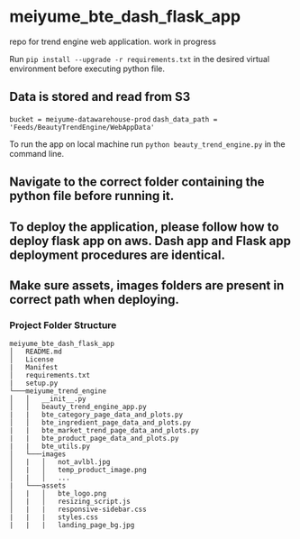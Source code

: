 # meiyume_bte_dash_flask_app
repo for trend engine web application.
work in progress

Run `pip install --upgrade -r requirements.txt` in the desired virtual environment before executing python file.

## Data is stored and read from S3
`bucket = meiyume-datawarehouse-prod`
`dash_data_path = 'Feeds/BeautyTrendEngine/WebAppData'`


To run the app on local machine run `python beauty_trend_engine.py` in the command line.
## Navigate to the correct folder containing the python file before running it.

## To deploy the application, please follow how to deploy flask app on aws. Dash app and Flask app deployment procedures are identical.

## Make sure assets, images folders are present in correct path when deploying.

### Project Folder Structure
```
meiyume_bte_dash_flask_app
│   README.md
│   License
|   Manifest
│   requirements.txt
|   setup.py
└───meiyume_trend_engine
│   │   __init__.py
│   │   beauty_trend_engine_app.py
|   |   bte_category_page_data_and_plots.py
│   │   bte_ingredient_page_data_and_plots.py
|   |   bte_market_trend_page_data_and_plots.py
|   |   bte_product_page_data_and_plots.py
|   |   bte_utils.py
│   └───images
│   |   │   not_avlbl.jpg
│   |   │   temp_product_image.png
│   |   │   ...
|   └───assets
│   |   │   bte_logo.png
│   |   │   resizing_script.js
│   |   |   responsive-sidebar.css
|   |   |   styles.css
|   |   |   landing_page_bg.jpg
```